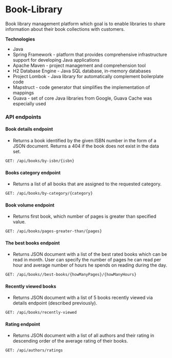 # Book-Library
Book library management platform which goal is to enable libraries to share information about their book collections
with customers. 

**Technologies**
* Java
* Spring Framework - platform that provides comprehensive infrastructure support for developing Java applications
* Apache Maven - project management and comprehension tool
* H2 Database Engine - Java SQL database, in-memory databases
* Project Lombok - Java library for automatically complement boilerplate code 
* Mapstruct - code generator that simplifies the implementation of mappings
* Guava - set of core Java libraries from Google, Guava Cache was especially used

### API endpoints
#### Book details endpoint
* Returns a book identified by the given ISBN number in the form of a JSON document. Returns a 404 if the book does not exist in the data set.
```sh
GET: /api/books/by-isbn/{isbn}
```
#### Books category endpoint
* Returns a list of all books that are assigned to the requested category.
```sh
GET: /api/books/by-category/{category}
```
#### Book volume endpoint
* Returns first book, which number of pages is greater than specified value. 
```sh
GET: /api/books/pages-greater-than/{pages}
```
#### The best books endpoint
* Returns JSON document with a list of the best rated books which can be read in month. User can specify the number of pages he can read per hour and average number of hours he spends on reading during the day. 
```sh
GET: /api/books//best-books/{howManyPages}/{howManyHours}
```
#### Recently viewed books
* Returns JSON document with a list of 5 books recently viewed via details endpoint (described previously).
```sh
GET: /api/books/recently-viewed
```
#### Rating endpoint
* Returns JSON document with a list of all authors and their rating in descending order of the average rating of their books.
```sh
GET: /api/authors/ratings
```
